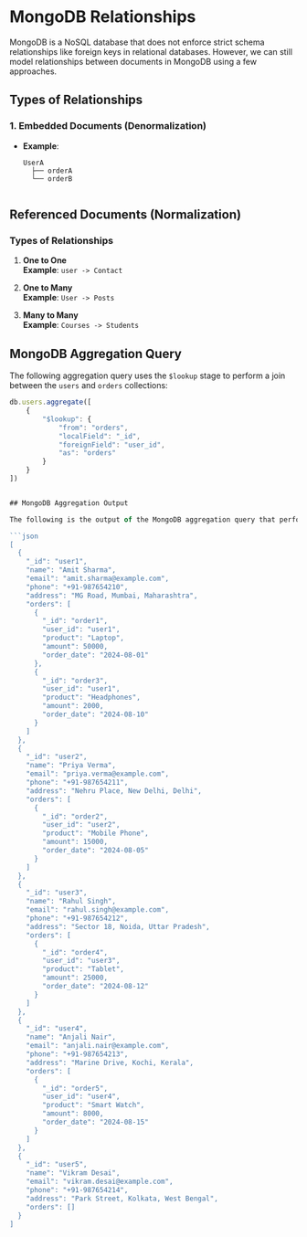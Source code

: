 # MongoDB Relationships

MongoDB is a NoSQL database that does not enforce strict schema relationships like foreign keys in relational databases. However, we can still model relationships between documents in MongoDB using a few approaches.

## Types of Relationships

### 1. Embedded Documents (Denormalization)

- **Example**:  
  ```plaintext
  UserA
    ├── orderA
    └── orderB


## Referenced Documents (Normalization)

### Types of Relationships

1. **One to One**  
   **Example**: `user -> Contact`

2. **One to Many**  
   **Example**: `User -> Posts`

3. **Many to Many**  
   **Example**: `Courses -> Students`




## MongoDB Aggregation Query

The following aggregation query uses the `$lookup` stage to perform a join between the `users` and `orders` collections:

```javascript
db.users.aggregate([
    {
        "$lookup": {
            "from": "orders",
            "localField": "_id",
            "foreignField": "user_id",
            "as": "orders"
        }
    }
])


## MongoDB Aggregation Output

The following is the output of the MongoDB aggregation query that performs a lookup between the `users` and `orders` collections:

```json
[
  {
    "_id": "user1",
    "name": "Amit Sharma",
    "email": "amit.sharma@example.com",
    "phone": "+91-987654210",
    "address": "MG Road, Mumbai, Maharashtra",
    "orders": [
      {
        "_id": "order1",
        "user_id": "user1",
        "product": "Laptop",
        "amount": 50000,
        "order_date": "2024-08-01"
      },
      {
        "_id": "order3",
        "user_id": "user1",
        "product": "Headphones",
        "amount": 2000,
        "order_date": "2024-08-10"
      }
    ]
  },
  {
    "_id": "user2",
    "name": "Priya Verma",
    "email": "priya.verma@example.com",
    "phone": "+91-987654211",
    "address": "Nehru Place, New Delhi, Delhi",
    "orders": [
      {
        "_id": "order2",
        "user_id": "user2",
        "product": "Mobile Phone",
        "amount": 15000,
        "order_date": "2024-08-05"
      }
    ]
  },
  {
    "_id": "user3",
    "name": "Rahul Singh",
    "email": "rahul.singh@example.com",
    "phone": "+91-987654212",
    "address": "Sector 18, Noida, Uttar Pradesh",
    "orders": [
      {
        "_id": "order4",
        "user_id": "user3",
        "product": "Tablet",
        "amount": 25000,
        "order_date": "2024-08-12"
      }
    ]
  },
  {
    "_id": "user4",
    "name": "Anjali Nair",
    "email": "anjali.nair@example.com",
    "phone": "+91-987654213",
    "address": "Marine Drive, Kochi, Kerala",
    "orders": [
      {
        "_id": "order5",
        "user_id": "user4",
        "product": "Smart Watch",
        "amount": 8000,
        "order_date": "2024-08-15"
      }
    ]
  },
  {
    "_id": "user5",
    "name": "Vikram Desai",
    "email": "vikram.desai@example.com",
    "phone": "+91-987654214",
    "address": "Park Street, Kolkata, West Bengal",
    "orders": []
  }
]
